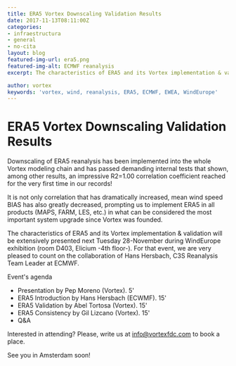 ```yaml
---
title: ERA5 Vortex Downscaling Validation Results
date: 2017-11-13T08:11:00Z
categories:
- infraestructura
- general
- no-cita
layout: blog
featured-img-url: era5.png
featured-img-alt: ECMWF reanalysis
excerpt: The characteristics of ERA5 and its Vortex implementation & validation will be extensively presented next Tuesday 28-November during WindEurope exhibition (room D403, Elicium -4th floor-).

author: vortex
keywords: 'vortex, wind, reanalysis, ERA5, ECMWF, EWEA, WindEurope'
---
```


# ERA5 Vortex Downscaling Validation Results

Downscaling of ERA5 reanalysis has been implemented into the whole Vortex modeling chain and has passed demanding internal tests that shown, among other results, an impressive R2=1.00 correlation coefficient reached for the very first time in our records!

It is not only correlation that has dramatically increased, mean wind speed BIAS has also greatly decreased, prompting us to implement ERA5 in all products (MAPS, FARM, LES, etc.) in what can be considered the most important system upgrade since Vortex was founded.

The characteristics of ERA5 and its Vortex implementation & validation will be extensively presented next Tuesday 28-November during WindEurope exhibition (room D403, Elicium -4th floor-). For that event, we are very pleased to count on the collaboration of Hans Hersbach, C3S Reanalysis Team Leader at ECMWF.

Event's agenda

- Presentation by Pep Moreno (Vortex). 5'
- ERA5 Introduction by Hans Hersbach (ECWMF). 15'
- ERA5 Validation by Abel Tortosa (Vortex). 15'
- ERA5 Consistency by Gil Lizcano (Vortex). 15'
- Q&A

Interested in attending? Please, write us at <a href="mailto:info@vortex.es">info@vortexfdc.com</a> to book a place.

See you in Amsterdam soon!
